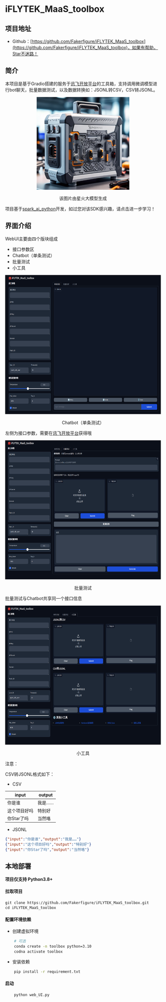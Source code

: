 # iFLYTEK_MaaS_toolbox

## 项目地址

* Github：[https://github.com/Fakerfigure/iFLYTEK_MaaS_toolbox](https://github.com/Fakerfigure/iFLYTEK_MaaS_toolbox)，如果有帮助，Star不迷路！

## 简介

本项目是基于Gradio搭建的服务于[讯飞开放平台](https://training.xfyun.cn/overview)的工具箱，支持调用微调模型进行bot聊天，批量数据测试，以及数据转换如：JSONL转CSV，CSV转JSONL。

<div style="text-align: center;">
<img src="picture/toolbox.jpg" alt="工具箱" width="300" height="300">
<p style="text-align: center;">该图片由星火大模型生成</p>
</div>


项目基于[spark_ai_python](https://github.com/iflytek/spark-ai-python/blob/main/README.md)开发，如过您对该SDK感兴趣，请点击进一步学习！

## 界面介绍

WebUI主要由四个版块组成

- 接口参数区
- Chatbot（单条测试）
- 批量测试
- 小工具

<div style="text-align: center;">
<img src="picture/homechatbot.png" alt="工具箱" width="700" height="450">
<p style="text-align: center;">Chatbot（单条测试）</p>
</div>

左侧为接口参数，需要在[讯飞开放平台](https://training.xfyun.cn/overview)获得哦

<div style="text-align: center;">
<img src="picture/batch.png" alt="工具箱" width="700" height="450">
<p style="text-align: center;">批量测试</p>
</div>

批量测试与Chatbot共享同一个接口信息

<div style="text-align: center;">
<img src="picture/tools.png" alt="工具箱" width="700" height="450">
<p style="text-align: center;">小工具</p>
</div>

注意：

CSV转JSONL格式如下：

- CSV
  
| input | output |
|-------|--------|
| 你是谁   | 我是…… |
|这个项目好吗|特别好|
|你Star了吗|当然咯|

- JSONL

```json
{"input":"你是谁","output":"我是……"}
{"input":"这个项目好吗","output":"特别好"}
{"input":"你Star了吗","output":"当然咯"}
```

## 本地部署

**项目仅支持 Python3.8+**

#### 拉取项目

```
git clone https://github.com/Fakerfigure/iFLYTEK_MaaS_toolbox.git
cd iFLYTEK_MaaS_toolbox
```
#### 配置环境依赖

- 创建虚拟环境
```bash
    # 可选
    conda create -n toolbox python=3.10
    codna activate toolbox
```

- 安装依赖
```bash
    pip install -r requirement.txt
```
#### 启动

```bash
    python web_UI.py
```

